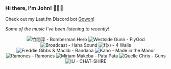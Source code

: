 ### Hi there, I'm John! 🏄🏻‍♂️

Check out my Last.fm Discord bot [Gowon](http://gowon.ca)!

_Some of the music I've been listening to recently!_


<!-- lastfm -->
<p align="center"><img src="https://lastfm.freetls.fastly.net/i/u/64s/55563bb1f5b859b6f7547f80db1d084f.jpg" title="竹間淳 - Bomberman Hero"> <img src="https://lastfm.freetls.fastly.net/i/u/64s/05efd42ce2634022beaf3375dacbb424.jpg" title="Westside Gunn - FlyGod"> <img src="https://lastfm.freetls.fastly.net/i/u/64s/557206dfd047454bc56902558bb9c0a3.png" title="Broadcast - Haha Sound"> <img src="https://lastfm.freetls.fastly.net/i/u/64s/7322277183dfd1b1c4265218eafdf61e.png" title="f(x) - 4 Walls"> <img src="https://lastfm.freetls.fastly.net/i/u/64s/a9f531d1647c25d229bdb4dfe88b992a.png" title="Freddie Gibbs & Madlib - Bandana"> <img src="https://lastfm.freetls.fastly.net/i/u/64s/e79af5d76d73e8e7edcedbdf94e6c218.jpg" title="Kano - Made in the Manor"> <img src="https://lastfm.freetls.fastly.net/i/u/64s/32b61b03e34a4e8a91d3bb0dea72a5b4.png" title="Ramones - Ramones"> <img src="https://lastfm.freetls.fastly.net/i/u/64s/b0153e60363c45bbc5ebe448e7320480.jpg" title="Miriam Makeba - Pata Pata"> <img src="https://lastfm.freetls.fastly.net/i/u/64s/6083a6265c8278e35996040458a98d58.jpg" title="Quelle Chris - Guns"> <img src="https://lastfm.freetls.fastly.net/i/u/64s/1d87b5e2679db20ae0b4c363151ad44b.png" title="IU - CHAT-SHIRE"> </p>
